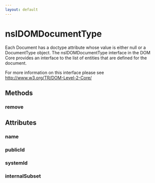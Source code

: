 ```yaml
---
layout: default
---
```


# nsIDOMDocumentType #

Each Document has a doctype attribute whose value is either null 
or a DocumentType object. 
The nsIDOMDocumentType interface in the DOM Core provides an 
interface to the list of entities that are defined for the document.

For more information on this interface please see 
http://www.w3.org/TR/DOM-Level-2-Core/


## Methods ##

### remove ###

## Attributes ##

### name ###

### publicId ###

### systemId ###

### internalSubset ###
